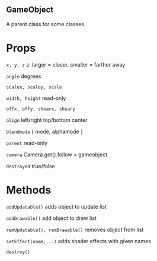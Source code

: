 ## GameObject

A parent class for some classes

# Props

`x, y, z` z: larger = closer, smaller = farther away

`angle` degrees

`scalex, scaley, scale`

`width, height` read-only

`offx, offy, shearx, sheary`

`align` left/right top/bottom center

`blendmode` { mode, alphamode }

`parent` read-only

`camera` Camera.get(<camera>).follow = gameobject

`destroyed` true/false

# Methods

`addUpdatable()` adds object to update list 

`addDrawable()` add object to draw list

`remUpdatable(), remDrawable()` removes object from list

`setEffect(name,...)` adds shader effects with given names

`destroy()`